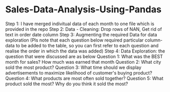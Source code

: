 # Sales-Data-Analysis-Using-Pandas
Step 1: I have merged indivitual data of each month to one file which is provided in the repo
Step 2: Data - Cleaning: Drop rows of NAN, Get rid of text in order date column
Step 3: Augmenting the required Data for data exploration (Pls note that each question below required particular column-data to be added to the table, so you can first refer to each question and realise the order in which the data was added)
Step 4: Data Exploration: the question that were discussed are as below
        Question 1: What was the BEST month for sales? How much was earned that month
        Question 2: What city sold the most product?
        Question 3: What time should we display advertisements to maximize likelihood of customer's buying product?
        Question 4: What products are most often sold together?
        Question 5: What product sold the most? Why do you think it sold the most?
